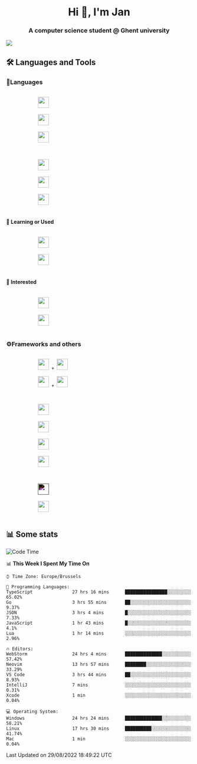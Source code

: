 <h1 align="center">Hi 👋, I'm Jan</h1>
<h3 align="center">A computer science student @ Ghent university</h3>

![](https://komarev.com/ghpvc/?username=NuttyShrimp&style=flat)

<h2>🛠️ Languages and Tools</h2>
<h3>💬Languages</h3>
<div>
    <p>
        <code>
            <img width='30px' src="https://cdn.jsdelivr.net/gh/devicons/devicon/icons/html5/html5-plain.svg">
        </code>
        <code>
            <img width='30px' src="https://cdn.jsdelivr.net/gh/devicons/devicon/icons/sass/sass-original.svg">
        </code>
        <code>
            <img width='30px' src="https://cdn.jsdelivr.net/gh/devicons/devicon/icons/javascript/javascript-plain.svg">
        </code>
    </p>
    <p>
        <code>
            <img width='30px' src="https://cdn.jsdelivr.net/gh/devicons/devicon/icons/typescript/typescript-plain.svg">
        </code>
        <code>
            <img width='30px' src="https://cdn.jsdelivr.net/gh/devicons/devicon/icons/lua/lua-plain-wordmark.svg">
        </code>
        <code>
            <img width='30px' src="https://cdn.jsdelivr.net/gh/devicons/devicon/icons/python/python-original.svg">
        </code>
    </p>
    <h4>🏫 Learning or Used</h4>
    <p>
        <code>
            <img width='30px' src="https://cdn.jsdelivr.net/gh/devicons/devicon/icons/go/go-original-wordmark.svg">
        </code>
        <code>
            <img width='30px' src="https://cdn.jsdelivr.net/gh/devicons/devicon/icons/java/java-original.svg">
        </code>
    </p>
    <h4>💭 Interested</h4>
    <p>
        <code>
            <img width='30px' src="https://cdn.jsdelivr.net/gh/devicons/devicon/icons/csharp/csharp-original.svg">
        </code>
        <code>
            <img width='30px' src="https://cdn.jsdelivr.net/gh/devicons/devicon/icons/rust/rust-plain.svg">
        </code>
    </p>
</div>
<h3>⚙️Frameworks and others</h3>
<div>
    <p>
        <code>
            <img width='30px' src="https://cdn.jsdelivr.net/gh/devicons/devicon/icons/react/react-original.svg"> + <img width='30px' src="https://cdn.jsdelivr.net/gh/devicons/devicon/icons/typescript/typescript-plain.svg">
        </code>
        <code>
            <img width='30px' src="https://cdn.jsdelivr.net/gh/devicons/devicon/icons/vuejs/vuejs-original.svg"> + <img width='30px' src="https://cdn.jsdelivr.net/gh/devicons/devicon/icons/typescript/typescript-plain.svg">
        </code>
    </p>
    <p>
        <code>
            <img width='30px' src="https://cdn.jsdelivr.net/gh/devicons/devicon/icons/nodejs/nodejs-plain.svg">
        </code>
        <code>
            <img width='30px' src="https://cdn.jsdelivr.net/gh/devicons/devicon/icons/mysql/mysql-original.svg">
        </code>
        <code>
            <img width='30px' src="https://cdn.jsdelivr.net/gh/devicons/devicon/icons/postgresql/postgresql-original.svg">
        </code>
        <code>
            <img width='30px' src="https://cdn.jsdelivr.net/gh/devicons/devicon/icons/docker/docker-original.svg">
        </code>
    </p>
        <code>
            <img width='30px' style='filter:invert(1)' src="https://simpleicons.org/icons/intellijidea.svg">
        </code>
        <code>
            <img width='30px' src="https://cdn.jsdelivr.net/gh/devicons/devicon/icons/vscode/vscode-original.svg">
        </code>
    <p>
</div>

<h2>📊 Some stats</h2>

<!--START_SECTION:waka-->
![Code Time](http://img.shields.io/badge/Code%20Time-1%2C586%20hrs%2029%20mins-blue)

📊 **This Week I Spent My Time On** 

```text
⌚︎ Time Zone: Europe/Brussels

💬 Programming Languages: 
TypeScript               27 hrs 16 mins      ████████████████░░░░░░░░░   65.02% 
Go                       3 hrs 55 mins       ██░░░░░░░░░░░░░░░░░░░░░░░   9.37% 
JSON                     3 hrs 4 mins        █░░░░░░░░░░░░░░░░░░░░░░░░   7.33% 
JavaScript               1 hr 43 mins        █░░░░░░░░░░░░░░░░░░░░░░░░   4.1% 
Lua                      1 hr 14 mins        ░░░░░░░░░░░░░░░░░░░░░░░░░   2.96%

🔥 Editors: 
WebStorm                 24 hrs 4 mins       ██████████████░░░░░░░░░░░   57.42% 
Neovim                   13 hrs 57 mins      ████████░░░░░░░░░░░░░░░░░   33.29% 
VS Code                  3 hrs 44 mins       ██░░░░░░░░░░░░░░░░░░░░░░░   8.93% 
IntelliJ                 7 mins              ░░░░░░░░░░░░░░░░░░░░░░░░░   0.31% 
Xcode                    1 min               ░░░░░░░░░░░░░░░░░░░░░░░░░   0.04%

💻 Operating System: 
Windows                  24 hrs 24 mins      ██████████████░░░░░░░░░░░   58.21% 
Linux                    17 hrs 30 mins      ██████████░░░░░░░░░░░░░░░   41.74% 
Mac                      1 min               ░░░░░░░░░░░░░░░░░░░░░░░░░   0.04%

```


 Last Updated on 29/08/2022 18:49:22 UTC
<!--END_SECTION:waka-->
